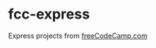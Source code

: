 # fcc-express

Express projects from [freeCodeCamp.com](https://www.freecodecamp.org/learn/back-end-development-and-apis/#managing-packages-with-npm)
